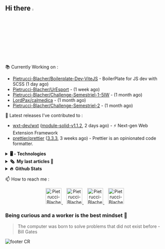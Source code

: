 ## Hi there <img src="https://media.giphy.com/media/hvRJCLFzcasrR4ia7z/giphy.gif" width="4%" alt="Hello There">

📚 Currently Working on :

- [Pietrucci-Blacher/Boilerplate-Dev-ViteJS](https://github.com/Pietrucci-Blacher/Boilerplate-Dev-ViteJS) - BoilerPlate for JS dev with SCSS  (1 day ago)
- [Pietrucci-Blacher/UrEsport](https://github.com/Pietrucci-Blacher/UrEsport) -  (1 week ago)
- [Pietrucci-Blacher/Challenge-Semestriel-1-5IW](https://github.com/Pietrucci-Blacher/Challenge-Semestriel-1-5IW) -  (1 month ago)
- [LordPax/calmedica](https://github.com/LordPax/calmedica) -  (1 month ago)
- [Pietrucci-Blacher/Challenge-Semestriel-2](https://github.com/Pietrucci-Blacher/Challenge-Semestriel-2) -  (1 month ago)


🔭 Latest releases I've contributed to :

- [wxt-dev/wxt](https://github.com/wxt-dev/wxt) ([module-solid-v1.1.2](https://github.com/wxt-dev/wxt/releases/tag/module-solid-v1.1.2), 2 days ago) - ⚡ Next-gen Web Extension Framework
- [prettier/prettier](https://github.com/prettier/prettier) ([3.3.3](https://github.com/prettier/prettier/releases/tag/3.3.3), 3 weeks ago) - Prettier is an opinionated code formatter.

<details>
<summary>
    <b> 🖥️ - Technologies</b>
</summary>
<br/>
<table><tr><td valign="top" width="33%">

### Frontend
<div align="center">
<a href="https://getbootstrap.com/" target="_blank" rel="noreferrer noopener"><img style="margin: 10px" src="https://cdn.jsdelivr.net/gh/devicons/devicon/icons/bootstrap/bootstrap-original.svg" alt="Bootstrap" height="50" /></a>
<a href="https://www.w3schools.com/css/" target="_blank" rel="noreferrer noopener"><img style="margin: 10px" src="https://cdn.jsdelivr.net/gh/devicons/devicon@latest/icons/css3/css3-original-wordmark.svg" alt="CSS3" height="50" /></a>
<a href="https://developer.mozilla.org/fr/docs/Glossary/HTML5" target="_blank" rel="noreferrer noopener"><img style="margin: 10px" src="https://cdn.jsdelivr.net/gh/devicons/devicon@latest/icons/html5/html5-original-wordmark.svg" alt="HTML5" height="50" /></a>
<a href="https://www.electronjs.org/" target="_blank" rel="noreferrer noopener"><img style="margin: 10px" src="https://cdn.jsdelivr.net/gh/devicons/devicon@latest/icons/electron/electron-original.svg" alt="Electron" height="50" /></a>
<a href="https://www.javascript.com/" target="_blank" rel="noreferrer noopener"><img style="margin: 10px" src="https://cdn.jsdelivr.net/gh/devicons/devicon@latest/icons/javascript/javascript-original.svg" alt="JavaScript" height="50" /></a>
<a href="https://www.typescriptlang.org/" target="_blank" rel="noreferrer noopener"><img style="margin: 10px" src="https://cdn.jsdelivr.net/gh/devicons/devicon@latest/icons/typescript/typescript-original.svg" alt="TypeScript" height="50" /></a>
<a href="https://www.chartjs.org/" target="_blank" rel="noreferrer noopener"><img style="margin: 10px" src="https://profilinator.rishav.dev/skills-assets/logo-title.svg" alt="Chart.js" height="50" /></a>
<a href="https://jquery.com/" target="_blank" rel="noreferrer noopener"><img style="margin: 10px" src="https://cdn.jsdelivr.net/gh/devicons/devicon@latest/icons/jquery/jquery-plain.svg" alt="jQuery" height="50" /></a>
<a href="https://sass-lang.com/" target="_blank" rel="noreferrer noopener"><img style="margin: 10px" src="https://cdn.jsdelivr.net/gh/devicons/devicon@latest/icons/sass/sass-original.svg" alt="Sass" height="50" /></a>
<a href="https://www.tailwindcss.com/" target="_blank" rel="noreferrer noopener"><img style="margin: 10px" src="https://cdn.jsdelivr.net/gh/devicons/devicon@latest/icons/tailwindcss/tailwindcss-original.svg" alt="Tailwind CSS" height="50" /></a>
<a href="https://vitejs.dev/" target="_blank" rel="noreferrer noopener"><img style="margin: 10px" src="https://cdn.jsdelivr.net/gh/devicons/devicon@latest/icons/vitejs/vitejs-original.svg" alt="Vite.js" height="50" /></a>
<a href="https://webpack.js.org/" target="_blank" rel="noreferrer noopener"><img style="margin: 10px" src="https://cdn.jsdelivr.net/gh/devicons/devicon@latest/icons/webpack/webpack-original.svg" alt="Webpack" height="50" /></a>
<a href="https://angular.dev/" target="_blank" rel="noreferrer noopener"><img style="margin: 10px" src="https://cdn.jsdelivr.net/gh/devicons/devicon@latest/icons/angular/angular-original.svg" alt="Angular" height="50" /></a>
<a href="https://vuejs.org/" target="_blank" rel="noreferrer noopener"><img style="margin: 10px" src="https://cdn.jsdelivr.net/gh/devicons/devicon@latest/icons/vuejs/vuejs-original.svg" alt="Vue.js" height="50" /></a>
<a href="https://react.dev" target="_blank" rel="noreferrer noopener"><img style="margin: 10px" src="https://cdn.jsdelivr.net/gh/devicons/devicon@latest/icons/react/react-original.svg" alt="React" height="50" /></a>
<a href="https://nextjs.org/" target="_blank" rel="noreferrer noopener"><img style="margin: 10px" src="https://cdn.jsdelivr.net/gh/devicons/devicon@latest/icons/nextjs/nextjs-original.svg" alt="Next.js" height="50" /></a>
</div>

</td><td valign="top" width="33%">

### Backend
<div align="center">
<a href="https://www.php.net/" target="_blank" rel="noreferrer noopener"><img style="margin: 10px" src="https://cdn.jsdelivr.net/gh/devicons/devicon@latest/icons/php/php-original.svg" alt="PHP" height="50" /></a>
<a href="https://www.mongodb.com/" target="_blank" rel="noreferrer noopener"><img style="margin: 10px" src="https://cdn.jsdelivr.net/gh/devicons/devicon@latest/icons/mongodb/mongodb-original.svg" alt="MongoDB" height="50" /></a>
<a href="https://nodejs.org/" target="_blank" rel="noreferrer noopener"><img style="margin: 10px" src="https://cdn.jsdelivr.net/gh/devicons/devicon@latest/icons/nodejs/nodejs-original.svg" alt="Node.js" height="50" /></a>
<a href="https://bun.sh/" target="_blank" rel="noreferrer noopener"><img style="margin: 10px" src="https://cdn.jsdelivr.net/gh/devicons/devicon@latest/icons/bun/bun-original.svg" alt="Bun" height="50" /></a>
<a href="https://laravel.com/" target="_blank" rel="noreferrer noopener"><img style="margin: 10px" src="https://cdn.jsdelivr.net/gh/devicons/devicon@latest/icons/laravel/laravel-original.svg" alt="Laravel" height="50" /></a>
<a href="https://www.mysql.com/" target="_blank" rel="noreferrer noopener"><img style="margin: 10px" src="https://cdn.jsdelivr.net/gh/devicons/devicon@latest/icons/mysql/mysql-original.svg" alt="MySQL" height="50" /></a>
<a href="https://mariadb.org/" target="_blank" rel="noreferrer noopener"><img style="margin: 10px" src="https://cdn.jsdelivr.net/gh/devicons/devicon@latest/icons/mariadb/mariadb-original.svg" alt="Maria DB" height="50" /></a>
<a href="https://postgresql.org" target="_blank" rel="noreferrer noopener"><img style="margin: 10px" src="https://cdn.jsdelivr.net/gh/devicons/devicon@latest/icons/postgresql/postgresql-original.svg" alt="PostgreSQL" height="50" /></a>
<a href="https://wordpress.com/" target="_blank" rel="noreferrer noopener"><img style="margin: 10px" src="https://cdn.jsdelivr.net/gh/devicons/devicon@latest/icons/wordpress/wordpress-original.svg" alt="WordPress" height="50" /></a>
<a href="https://symfony.com/" target="_blank" rel="noreferrer noopener"><img style="margin: 10px" src="https://cdn.jsdelivr.net/gh/devicons/devicon@latest/icons/symfony/symfony-original.svg" alt="Symfony" height="50" /></a>
<a href="https://rubyonrails.org/" target="_blank" rel="noreferrer noopener"><img style="margin: 10px" src="https://cdn.jsdelivr.net/gh/devicons/devicon@latest/icons/rails/rails-plain.svg" alt="Ruby on Rails" height="50" /></a>
<a href="https://www.oracle.com/in/index.html" target="_blank" rel="noreferrer noopener"><img style="margin: 10px" src="https://cdn.jsdelivr.net/gh/devicons/devicon@latest/icons/oracle/oracle-original.svg" alt="Oracle" height="50" /></a>
<a href="https://expressjs.com/" target="_blank" rel="noreferrer noopener"><img style="margin: 10px" src="https://cdn.jsdelivr.net/gh/devicons/devicon@latest/icons/express/express-original.svg" alt="Express.js" height="50" /></a>
<a href="https://api-platform.com/" target="_blank" rel="noreferrer noopener"><img style="margin: 10px" src="https://api-platform.com/images/logos/Logo_Circle%20webby%20blue%20light.svg" alt="API Platform" height="50" /></a>
<a href="https://nestjs.com/" target="_blank" rel="noreferrer noopener"><img style="margin: 10px" src="https://cdn.jsdelivr.net/gh/devicons/devicon@latest/icons/nestjs/nestjs-original.svg" alt="NestJS" height="50" /></a>
<a href="https://go.dev/" target="_blank" rel="noreferrer noopener"><img style="margin: 10px" src="https://cdn.jsdelivr.net/gh/devicons/devicon@latest/icons/go/go-original.svg" alt="Golang" height="50" /></a>
</div>

</td><td valign="top" width="33%">

### DevOps
<div align="center">
<a href="https://www.linux.org/" target="_blank" rel="noreferrer noopener"><img style="margin: 10px" src="https://cdn.jsdelivr.net/gh/devicons/devicon@latest/icons/linux/linux-original.svg" alt="Linux" height="50" /></a>
<a href="https://github.com/" target="_blank" rel="noreferrer noopener"><img style="margin: 10px" src="https://cdn.jsdelivr.net/gh/devicons/devicon@latest/icons/git/git-original.svg" alt="Git" height="50" /></a>
<a href="https://www.gnu.org/software/bash/" target="_blank" rel="noreferrer noopener"><img style="margin: 10px" src="https://cdn.jsdelivr.net/gh/devicons/devicon@latest/icons/bash/bash-original.svg" alt="Bash" height="50" /></a>
<a href="https://apache.org" target="_blank" rel="noreferrer noopener"><img style="margin: 10px" src="https://cdn.jsdelivr.net/gh/devicons/devicon@latest/icons/apache/apache-original.svg" alt="Apache" height="50" /></a>
<a href="https://www.nginx.com/" target="_blank" rel="noreferrer noopener"><img style="margin: 10px" src="https://cdn.jsdelivr.net/gh/devicons/devicon@latest/icons/nginx/nginx-original.svg" alt="Nginx" height="50" /></a>
<a href="https://www.docker.com/" target="_blank" rel="noreferrer noopener"><img style="margin: 10px" src="https://cdn.jsdelivr.net/gh/devicons/devicon@latest/icons/docker/docker-original.svg" alt="Docker" height="50" /></a>
<a href="https://kubernetes.io/" target="_blank" rel="noreferrer noopener"><img style="margin: 10px" src="https://cdn.jsdelivr.net/gh/devicons/devicon@latest/icons/kubernetes/kubernetes-original.svg" alt="Kubernetes" height="50" /></a>
<a href="https://about.gitlab.com/" target="_blank" rel="noreferrer noopener"><img style="margin: 10px" src="https://cdn.jsdelivr.net/gh/devicons/devicon@latest/icons/gitlab/gitlab-original.svg" alt="GitLab" height="50" /></a>
<a href="https://bitbucket.org" target="_blank" rel="noreferrer noopener"><img style="margin: 10px" src="https://cdn.jsdelivr.net/gh/devicons/devicon@latest/icons/bitbucket/bitbucket-original.svg" alt="Bitbucket" height="50" /></a>
</div>

</td></tr></table>

</details>

<details>
    <summary>
        <b>🗞️&nbsp;&nbsp;My last articles 🤡</b>
    </summary>
    <br>
    <div align="center">
        <img src="https://i.giphy.com/media/Ju7l5y9osyymQ/giphy.webp" width="450" alt="rickroll"/>
    </div>
    <h1 align="center">Nothing but Coming Soon 🚧</h1>
</details>


<details>
    <summary>
        <b>🔥&nbsp;&nbsp;Github&nbsp;Stats</b>
    </summary>
    <br/>

| <img align="center" src="https://github-readme-stats.vercel.app/api?username=Pietrucci-Blacher&show_icons=true&include_all_commits=true&theme=buefy&hide_border=true" alt="Maxime github stats" /> | <img align="center" src="https://github-readme-stats.vercel.app/api/top-langs/?username=Pietrucci-Blacher&layout=compact&theme=buefy&hide_border=true" alt="Maxime github stats part 2"/> |
|----------------------------------------------------------------------------------------------------------------------------------------------------------------------------------------------------|-----------------------------------------------------------------------------------------------------------------------------------------------------------|

</details>


📫 How to reach me :
<p align="center">
    <a href="https://twitter.com/Sunshiotv">
        <img alt="Pietrucci-Blacher | Twitter" width="50px" height="50px" src="https://cdn.jsdelivr.net/gh/devicons/devicon@latest/icons/twitter/twitter-original.svg"/>
    </a>
    &nbsp;&nbsp;
    <a href="https://www.linkedin.com/in/maxime-pietrucci/">
        <img alt="Pietrucci-Blacher | Linkedin" width="50px" height="50px" src="https://cdn.jsdelivr.net/gh/devicons/devicon@latest/icons/linkedin/linkedin-original.svg"/>
    </a>
    &nbsp;&nbsp;
    <a href="https://discordapp.com/users/146296127812009984">
        <img alt="Pietrucci-Blacher | Discord" width="50px" height="50px" src="https://assets-global.website-files.com/6257adef93867e50d84d30e2/636e0a69f118df70ad7828d4_icon_clyde_blurple_RGB.svg"/>
    </a>
    &nbsp;&nbsp;
    <a href="mailto:contact@mpb-dev.fr">
        <img alt="Pietrucci-Blacher | Email" width="50px" height="50px" src="https://upload.wikimedia.org/wikipedia/commons/7/7e/Gmail_icon_%282020%29.svg" />
    </a>
</p>

### Being curious and a worker is the best mindset 🧐
> The computer was born to solve problems that did not exist before - Bill Gates

![footer CR](https://capsule-render.vercel.app/api?type=waving&color=gradient&customColorList=12&height=80&section=footer)
